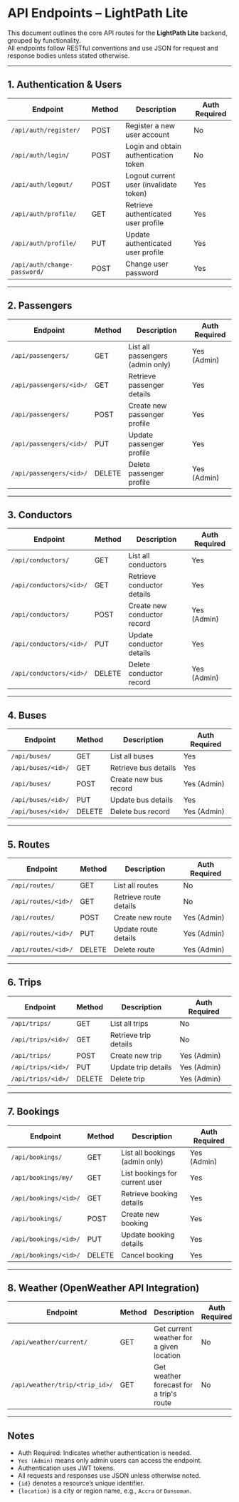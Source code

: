 # API Endpoints – LightPath Lite

This document outlines the core API routes for the **LightPath Lite** backend, grouped by functionality.  
All endpoints follow RESTful conventions and use JSON for request and response bodies unless stated otherwise.

---

## 1. Authentication & Users
| Endpoint | Method | Description | Auth Required |
|----------|--------|-------------|---------------|
| `/api/auth/register/` | POST | Register a new user account | No |
| `/api/auth/login/` | POST | Login and obtain authentication token | No |
| `/api/auth/logout/` | POST | Logout current user (invalidate token) | Yes |
| `/api/auth/profile/` | GET | Retrieve authenticated user profile | Yes |
| `/api/auth/profile/` | PUT | Update authenticated user profile | Yes |
| `/api/auth/change-password/` | POST | Change user password | Yes |

---

## 2. Passengers
| Endpoint | Method | Description | Auth Required |
|----------|--------|-------------|---------------|
| `/api/passengers/` | GET | List all passengers (admin only) | Yes (Admin) |
| `/api/passengers/<id>/` | GET | Retrieve passenger details | Yes |
| `/api/passengers/` | POST | Create new passenger profile | Yes |
| `/api/passengers/<id>/` | PUT | Update passenger profile | Yes |
| `/api/passengers/<id>/` | DELETE | Delete passenger profile | Yes (Admin) |

---

## 3. Conductors
| Endpoint | Method | Description | Auth Required |
|----------|--------|-------------|---------------|
| `/api/conductors/` | GET | List all conductors | Yes |
| `/api/conductors/<id>/` | GET | Retrieve conductor details | Yes |
| `/api/conductors/` | POST | Create new conductor record | Yes (Admin) |
| `/api/conductors/<id>/` | PUT | Update conductor details | Yes |
| `/api/conductors/<id>/` | DELETE | Delete conductor record | Yes (Admin) |

---

## 4. Buses
| Endpoint | Method | Description | Auth Required |
|----------|--------|-------------|---------------|
| `/api/buses/` | GET | List all buses | Yes |
| `/api/buses/<id>/` | GET | Retrieve bus details | Yes |
| `/api/buses/` | POST | Create new bus record | Yes (Admin) |
| `/api/buses/<id>/` | PUT | Update bus details | Yes |
| `/api/buses/<id>/` | DELETE | Delete bus record | Yes (Admin) |

---

## 5. Routes
| Endpoint | Method | Description | Auth Required |
|----------|--------|-------------|---------------|
| `/api/routes/` | GET | List all routes | No |
| `/api/routes/<id>/` | GET | Retrieve route details | No |
| `/api/routes/` | POST | Create new route | Yes (Admin) |
| `/api/routes/<id>/` | PUT | Update route details | Yes (Admin) |
| `/api/routes/<id>/` | DELETE | Delete route | Yes (Admin) |

---

## 6. Trips
| Endpoint | Method | Description | Auth Required |
|----------|--------|-------------|---------------|
| `/api/trips/` | GET | List all trips | No |
| `/api/trips/<id>/` | GET | Retrieve trip details | No |
| `/api/trips/` | POST | Create new trip | Yes (Admin) |
| `/api/trips/<id>/` | PUT | Update trip details | Yes (Admin) |
| `/api/trips/<id>/` | DELETE | Delete trip | Yes (Admin) |

---

## 7. Bookings
| Endpoint | Method | Description | Auth Required |
|----------|--------|-------------|---------------|
| `/api/bookings/` | GET | List all bookings (admin only) | Yes (Admin) |
| `/api/bookings/my/` | GET | List bookings for current user | Yes |
| `/api/bookings/<id>/` | GET | Retrieve booking details | Yes |
| `/api/bookings/` | POST | Create new booking | Yes |
| `/api/bookings/<id>/` | PUT | Update booking details | Yes |
| `/api/bookings/<id>/` | DELETE | Cancel booking | Yes |

---

## 8. Weather (OpenWeather API Integration)
| Endpoint | Method | Description | Auth Required |
|----------|--------|-------------|---------------|
| `/api/weather/current/` | GET | Get current weather for a given location | No |
| `/api/weather/trip/<trip_id>/` | GET | Get weather forecast for a trip's route | No |

---

## Notes
- Auth Required: Indicates whether authentication is needed.  
- `Yes (Admin)` means only admin users can access the endpoint.  
- Authentication uses JWT tokens.  
- All requests and responses use JSON unless otherwise noted.
- `{id}` denotes a resource’s unique identifier.
- `{location}` is a city or region name, e.g., `Accra` or `Dansoman`.
